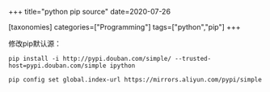 +++
title="python pip source"
date=2020-07-26

[taxonomies]
categories=["Programming"]
tags=["python","pip"]
+++

修改pip默认源：

```
pip install -i http://pypi.douban.com/simple/ --trusted-host=pypi.douban.com/simple ipython
```

```
pip config set global.index-url https://mirrors.aliyun.com/pypi/simple

```